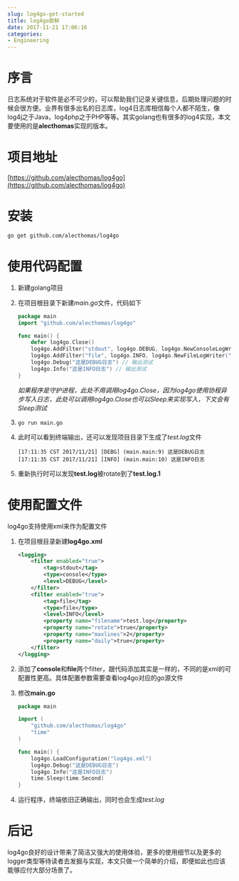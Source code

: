 ```yaml
---
slug: log4go-get-started
title: log4go尝鲜
date: 2017-11-21 17:06:16
categories:
- Engineering
---
```

# 序言
日志系统对于软件是必不可少的，可以帮助我们记录关键信息，后期处理问题的时候会很方便。业界有很多出名的日志库，log4日志库相信每个人都不陌生，像log4j之于Java，log4php之于PHP等等。其实golang也有很多的log4实现，本文要使用的是**alecthomas**实现的版本。

# 项目地址
[https://github.com/alecthomas/log4go](https://github.com/alecthomas/log4go)

# 安装
```bash
go get github.com/alecthomas/log4go
```

# 使用代码配置
1. 新建golang项目
2. 在项目根目录下新建*main.go*文件，代码如下

    ```go
    package main
    import "github.com/alecthomas/log4go"
    
    func main() {
        defer log4go.Close()
        log4go.AddFilter("stdout", log4go.DEBUG, log4go.NewConsoleLogWriter()) // DEBUG级别+打印到控制台
        log4go.AddFilter("file", log4go.INFO, log4go.NewFileLogWriter("test.log", true)) // INFO级别+输出到文件，并开启rotate
        log4go.Debug("这是DEBUG日志") // 输出测试
        log4go.Info("这是INFO日志") // 输出测试
    }
    ```
    *如果程序是守护进程，此处不用调用log4go.Close，因为log4go使用协程异步写入日志，此处可以调用log4go.Close也可以Sleep来实现写入，下文会有Sleep测试*
3.  `go run main.go`
4. 此时可以看到终端输出，还可以发现项目目录下生成了*test.log*文件

    ```
    [17:11:35 CST 2017/11/21] [DEBG] (main.main:9) 这是DEBUG日志
    [17:11:35 CST 2017/11/21] [INFO] (main.main:10) 这是INFO日志
    ```

5. 重新执行时可以发现**test.log**被rotate到了**test.log.1**

# 使用配置文件
log4go支持使用xml来作为配置文件
1. 在项目根目录新建**log4go.xml**

    ```xml
    <logging>
        <filter enabled="true">
            <tag>stdout</tag>
            <type>console</type>
            <level>DEBUG</level>
        </filter>
        <filter enabled="true">
            <tag>file</tag>
            <type>file</type>
            <level>INFO</level>
            <property name="filename">test.log</property>
            <property name="rotate">true</property>
            <property name="maxlines">2</property>
            <property name="daily">true</property>
        </filter>
    </logging>
    ```
2. 添加了**console**和**file**两个filter，跟代码添加其实是一样的，不同的是xml的可配置性更高。具体配置参数需要查看log4go对应的go源文件
3. 修改**main.go**

    ```go
    package main
    
    import (
        "github.com/alecthomas/log4go"
        "time"
    )
    
    func main() {
        log4go.LoadConfiguration("log4go.xml")
        log4go.Debug("这是DEBUG日志")
        log4go.Info("这是INFO日志")
        time.Sleep(time.Second)
    }
    ```
4. 运行程序，终端依旧正确输出，同时也会生成*test.log*

# 后记
log4go良好的设计带来了简洁又强大的使用体验，更多的使用细节以及更多的logger类型等待读者去发掘与实现，本文只做一个简单的介绍，即便如此也应该能够应付大部分场景了。